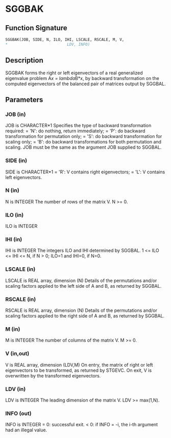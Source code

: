 # SGGBAK

## Function Signature

```fortran
SGGBAK(JOB, SIDE, N, ILO, IHI, LSCALE, RSCALE, M, V,
*                          LDV, INFO)
```

## Description


 SGGBAK forms the right or left eigenvectors of a real generalized
 eigenvalue problem A*x = lambda*B*x, by backward transformation on
 the computed eigenvectors of the balanced pair of matrices output by
 SGGBAL.

## Parameters

### JOB (in)

JOB is CHARACTER*1 Specifies the type of backward transformation required: = 'N': do nothing, return immediately; = 'P': do backward transformation for permutation only; = 'S': do backward transformation for scaling only; = 'B': do backward transformations for both permutation and scaling. JOB must be the same as the argument JOB supplied to SGGBAL.

### SIDE (in)

SIDE is CHARACTER*1 = 'R': V contains right eigenvectors; = 'L': V contains left eigenvectors.

### N (in)

N is INTEGER The number of rows of the matrix V. N >= 0.

### ILO (in)

ILO is INTEGER

### IHI (in)

IHI is INTEGER The integers ILO and IHI determined by SGGBAL. 1 <= ILO <= IHI <= N, if N > 0; ILO=1 and IHI=0, if N=0.

### LSCALE (in)

LSCALE is REAL array, dimension (N) Details of the permutations and/or scaling factors applied to the left side of A and B, as returned by SGGBAL.

### RSCALE (in)

RSCALE is REAL array, dimension (N) Details of the permutations and/or scaling factors applied to the right side of A and B, as returned by SGGBAL.

### M (in)

M is INTEGER The number of columns of the matrix V. M >= 0.

### V (in,out)

V is REAL array, dimension (LDV,M) On entry, the matrix of right or left eigenvectors to be transformed, as returned by STGEVC. On exit, V is overwritten by the transformed eigenvectors.

### LDV (in)

LDV is INTEGER The leading dimension of the matrix V. LDV >= max(1,N).

### INFO (out)

INFO is INTEGER = 0: successful exit. < 0: if INFO = -i, the i-th argument had an illegal value.

